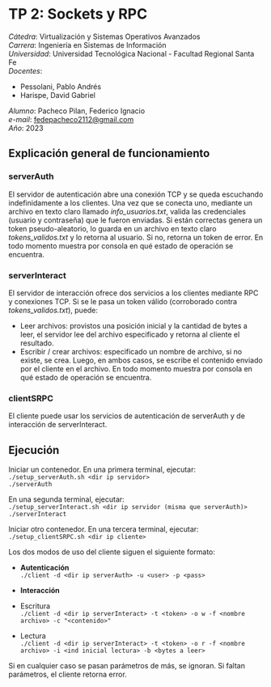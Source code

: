 # TP 2: Sockets y RPC
*Cátedra*: Virtualización y Sistemas Operativos Avanzados  
*Carrera*: Ingeniería en Sistemas de Información  
*Universidad*: Universidad Tecnológica Nacional - Facultad Regional Santa Fe  
*Docentes*:
- Pessolani, Pablo Andrés
- Harispe, David Gabriel 

*Alumno*: Pacheco Pilan, Federico Ignacio    
*e-mail*: fedepacheco2112@gmail.com  
*Año*: 2023

## Explicación general de funcionamiento
### serverAuth
El servidor de autenticación abre una conexión TCP y se queda escuchando indefinidamente a los clientes. Una vez que 
se conecta uno, mediante un archivo en texto claro llamado *info_usuarios.txt*, valida las credenciales (usuario y contraseña)
que le fueron enviadas. Si están correctas genera un token pseudo-aleatorio, lo guarda en un archivo en texto claro *tokens_validos.txt* y lo retorna al usuario. 
Si no, retorna un token de error. En todo momento muestra por consola en qué estado de operación se encuentra. 

### serverInteract
El servidor de interacción ofrece dos servicios a los clientes mediante RPC y conexiones TCP. Si se le pasa un token válido (corroborado contra *tokens_validos.txt*), puede:
- Leer archivos: provistos una posición inicial y la cantidad de bytes a leer, el servidor lee del archivo especificado
y retorna al cliente el resultado. 
- Escribir / crear archivos: especificado un nombre de archivo, si no existe, se crea. Luego, en ambos casos, se escribe
el contenido enviado por el cliente en el archivo.
En todo momento muestra por consola en qué estado de operación se encuentra.

### clientSRPC
El cliente puede usar los servicios de autenticación de serverAuth y de interacción de serverInteract.

## Ejecución
Iniciar un contenedor. En una primera terminal, ejecutar:  
``
./setup_serverAuth.sh <dir ip servidor>
``  
``
./serverAuth
``

En una segunda terminal, ejecutar:  
``
./setup_serverInteract.sh <dir ip servidor (misma que serverAuth)>
``  
``
./serverInteract
``

Iniciar otro contenedor. En una tercera terminal, ejecutar:  
``
./setup_clientSRPC.sh <dir ip cliente>
``  

Los dos modos de uso del cliente siguen el siguiente formato:  
- **Autenticación**  
``
./client -d <dir ip serverAuth> -u <user> -p <pass>
``

- **Interacción**
- Escritura  
``
./client -d <dir ip serverInteract> -t <token> -o w -f <nombre archivo> -c "<contenido>"
``
- Lectura  
``
./client -d <dir ip serverInteract> -t <token> -o r -f <nombre archivo> -i <ind inicial lectura> -b <bytes a leer>
``  

Si en cualquier caso se pasan parámetros de más, se ignoran. Si faltan parámetros, el cliente retorna error. 
